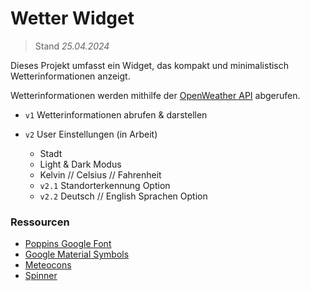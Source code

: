 # Wetter Widget
> Stand *25.04.2024*

Dieses Projekt umfasst ein Widget, das kompakt und minimalistisch Wetterinformationen anzeigt.

Wetterinformationen werden mithilfe der [OpenWeather API](https://openweathermap.org/current) abgerufen.

- `v1` Wetterinformationen abrufen & darstellen

- `v2` User Einstellungen (in Arbeit)
    - Stadt
    - Light & Dark Modus
    - Kelvin // Celsius // Fahrenheit
    - `v2.1` Standorterkennung Option
    - `v2.2` Deutsch // English Sprachen Option

### Ressourcen
- [Poppins Google Font](https://fonts.google.com/specimen/Poppins?query=poppins)
- [Google Material Symbols](https://fonts.google.com/icons)
- [Meteocons](https://bas.dev/work/meteocons)
- [Spinner](https://github.com/n3r4zzurr0/svg-spinners/blob/main/svg-css/90-ring.svg)
